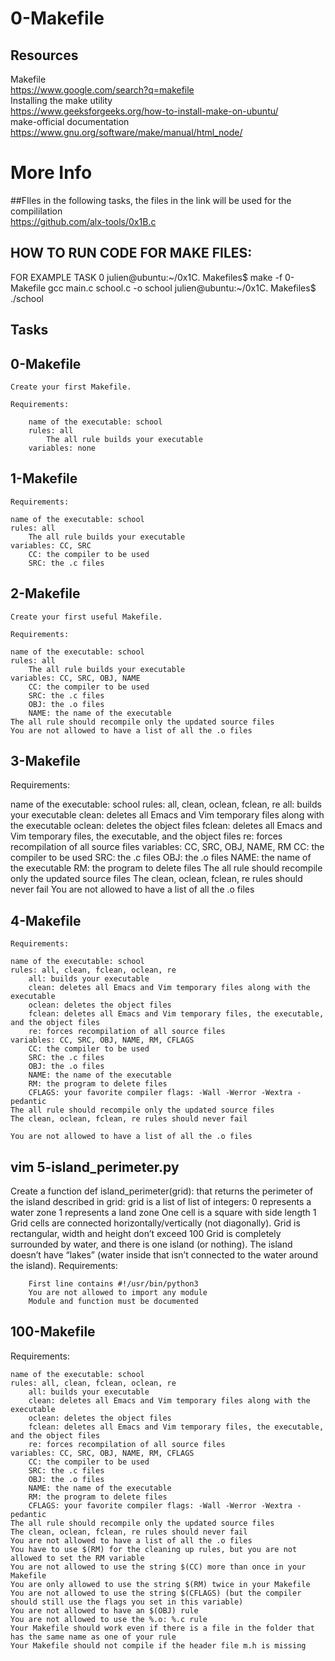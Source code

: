 # 0-Makefile

## Resources
Makefile <br>https://www.google.com/search?q=makefile<br>
Installing the make utility <br>https://www.geeksforgeeks.org/how-to-install-make-on-ubuntu/<br>
make-official documentation <br>https://www.gnu.org/software/make/manual/html_node/<br>

# More Info
##FIles
in the following tasks, the files in the link will be used for the compililation <br>https://github.com/alx-tools/0x1B.c<br>

## HOW TO RUN CODE FOR MAKE FILES:

FOR EXAMPLE TASK 0
	julien@ubuntu:~/0x1C. Makefiles$ make -f 0-Makefile 
	gcc main.c school.c -o school
	julien@ubuntu:~/0x1C. Makefiles$ ./school 


## Tasks

## 0-Makefile
	
	Create your first Makefile.

	Requirements:

		name of the executable: school
		rules: all
			The all rule builds your executable
		variables: none

## 1-Makefile

	Requirements:

	name of the executable: school
	rules: all
		The all rule builds your executable
	variables: CC, SRC
		CC: the compiler to be used
		SRC: the .c files

## 2-Makefile

	Create your first useful Makefile.

	Requirements:

	name of the executable: school
	rules: all
		The all rule builds your executable
	variables: CC, SRC, OBJ, NAME
		CC: the compiler to be used
		SRC: the .c files
		OBJ: the .o files
		NAME: the name of the executable
	The all rule should recompile only the updated source files
	You are not allowed to have a list of all the .o files

## 3-Makefile

Requirements:

name of the executable: school
rules: all, clean, oclean, fclean, re
	all: builds your executable
	clean: deletes all Emacs and Vim temporary files along with the executable
	oclean: deletes the object files
	fclean: deletes all Emacs and Vim temporary files, the executable, and the object files
	re: forces recompilation of all source files
variables: CC, SRC, OBJ, NAME, RM
	CC: the compiler to be used
	SRC: the .c files
	OBJ: the .o files
	NAME: the name of the executable
	RM: the program to delete files
The all rule should recompile only the updated source files
The clean, oclean, fclean, re rules should never fail
You are not allowed to have a list of all the .o files

## 4-Makefile

	Requirements:

	name of the executable: school
	rules: all, clean, fclean, oclean, re
		all: builds your executable
		clean: deletes all Emacs and Vim temporary files along with the executable
		oclean: deletes the object files
		fclean: deletes all Emacs and Vim temporary files, the executable, and the object files
		re: forces recompilation of all source files
	variables: CC, SRC, OBJ, NAME, RM, CFLAGS
		CC: the compiler to be used
		SRC: the .c files
		OBJ: the .o files
		NAME: the name of the executable
		RM: the program to delete files
		CFLAGS: your favorite compiler flags: -Wall -Werror -Wextra -pedantic
	The all rule should recompile only the updated source files
	The clean, oclean, fclean, re rules should never fail

	You are not allowed to have a list of all the .o files

## vim 5-island_perimeter.py

Create a function def island_perimeter(grid): that returns the perimeter of the island described in grid:
	grid is a list of list of integers:
		0 represents a water zone
		1 represents a land zone
		One cell is a square with side length 1
		Grid cells are connected horizontally/vertically (not diagonally).
		Grid is rectangular, width and height don’t exceed 100
	Grid is completely surrounded by water, and there is one island (or nothing).
	The island doesn’t have “lakes” (water inside that isn’t connected to the water around the island).
	Requirements:
		
		First line contains #!/usr/bin/python3
		You are not allowed to import any module
		Module and function must be documented

## 100-Makefile

Requirements:
	
	name of the executable: school
	rules: all, clean, fclean, oclean, re
		all: builds your executable
		clean: deletes all Emacs and Vim temporary files along with the executable
		oclean: deletes the object files
		fclean: deletes all Emacs and Vim temporary files, the executable, and the object files
		re: forces recompilation of all source files
	variables: CC, SRC, OBJ, NAME, RM, CFLAGS
		CC: the compiler to be used
		SRC: the .c files
		OBJ: the .o files
		NAME: the name of the executable
		RM: the program to delete files
		CFLAGS: your favorite compiler flags: -Wall -Werror -Wextra -pedantic
	The all rule should recompile only the updated source files
	The clean, oclean, fclean, re rules should never fail
	You are not allowed to have a list of all the .o files
	You have to use $(RM) for the cleaning up rules, but you are not allowed to set the RM variable
	You are not allowed to use the string $(CC) more than once in your Makefile
	You are only allowed to use the string $(RM) twice in your Makefile
	You are not allowed to use the string $(CFLAGS) (but the compiler should still use the flags you set in this variable)
	You are not allowed to have an $(OBJ) rule
	You are not allowed to use the %.o: %.c rule
	Your Makefile should work even if there is a file in the folder that has the same name as one of your rule
	Your Makefile should not compile if the header file m.h is missing
